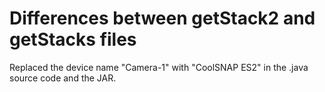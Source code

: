 # Differences between getStack2 and getStacks files
Replaced the device name "Camera-1" with "CoolSNAP ES2" in the .java source code and the JAR.
